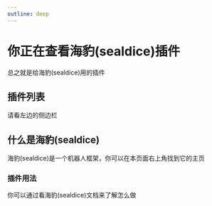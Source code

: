 ```yaml
---
outline: deep
---
```


# 你正在查看海豹(sealdice)插件

总之就是给海豹(sealdice)用的插件

## 插件列表

请看左边的侧边栏

## 什么是海豹(sealdice)

海豹(sealdice)是一个机器人框架，你可以在本页面右上角找到它的主页

### 插件用法

你可以通过看海豹(sealdice)文档来了解怎么做
